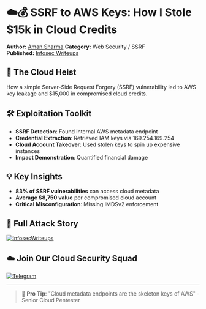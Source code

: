 # ☁️💰 SSRF to AWS Keys: How I Stole $15k in Cloud Credits

**Author:** [Aman Sharma](https://amannsharmaa.medium.com/)
**Category:** Web Security / SSRF  
**Published:** [Infosec Writeups](https://infosecwriteups.com/day-5-ssrf-how-i-hacked-aws-keys-stole-15-000-in-cloud-credits-ed521d7525f9)  

## 🚀 The Cloud Heist
How a simple Server-Side Request Forgery (SSRF) vulnerability led to AWS key leakage and $15,000 in compromised cloud credits.

## 🛠️ Exploitation Toolkit
- **SSRF Detection**: Found internal AWS metadata endpoint  
- **Credential Extraction**: Retrieved IAM keys via 169.254.169.254  
- **Cloud Account Takeover**: Used stolen keys to spin up expensive instances  
- **Impact Demonstration**: Quantified financial damage  

## 💡 Key Insights
- **83% of SSRF vulnerabilities** can access cloud metadata  
- **Average $8,750 value** per compromised cloud account  
- **Critical Misconfiguration**: Missing IMDSv2 enforcement  

## 📜 Full Attack Story  
[![InfosecWriteups](https://img.shields.io/badge/Read_Full_Writeup-red)](https://infosecwriteups.com/day-5-ssrf-how-i-hacked-aws-keys-stole-15-000-in-cloud-credits-ed521d7525f9)  

## ☁️ Join Our Cloud Security Squad  
[![Telegram](https://img.shields.io/badge/Telegram-Join_Cloud_Hunters-blue)](https://t.me/cybersecplayground)  

---

> 💸 **Pro Tip**: "Cloud metadata endpoints are the skeleton keys of AWS" - Senior Cloud Pentester
